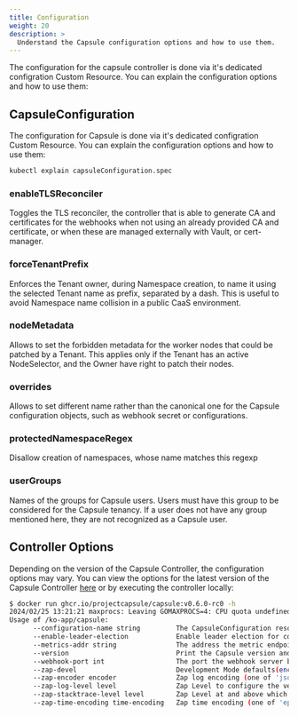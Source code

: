 ```yaml
---
title: Configuration
weight: 20
description: >
  Understand the Capsule configuration options and how to use them.
---
```


The configuration for the capsule controller is done via it's dedicated configration Custom Resource. You can explain the configuration options and how to use them:



## CapsuleConfiguration

The configuration for Capsule is done via it's dedicated configration Custom Resource. You can explain the configuration options and how to use them:

```bash
kubectl explain capsuleConfiguration.spec
```

### enableTLSReconciler
Toggles the TLS reconciler, the controller that is able to generate CA and certificates for the webhooks when not using an already provided CA and certificate, or when these are managed externally with Vault, or cert-manager.

### forceTenantPrefix
Enforces the Tenant owner, during Namespace creation, to name it using the selected Tenant name as prefix, separated by a dash. This is useful to avoid Namespace name collision in a public CaaS environment.

### nodeMetadata
Allows to set the forbidden metadata for the worker nodes that could be patched by a Tenant. This applies only if the Tenant has an active NodeSelector, and the Owner have right to patch their nodes.

### overrides
Allows to set different name rather than the canonical one for the Capsule configuration objects, such as webhook secret or configurations.

### protectedNamespaceRegex
Disallow creation of namespaces, whose name matches this regexp

### userGroups
Names of the groups for Capsule users. Users must have this group to be considered for the Capsule tenancy. If a user does not have any group mentioned here, they are not recognized as a Capsule user.


## Controller Options

Depending on the version of the Capsule Controller, the configuration options may vary. You can view the options for the latest version of the Capsule Controller [here]() or by executing the controller locally:

```bash
$ docker run ghcr.io/projectcapsule/capsule:v0.6.0-rc0 -h
2024/02/25 13:21:21 maxprocs: Leaving GOMAXPROCS=4: CPU quota undefined
Usage of /ko-app/capsule:
      --configuration-name string         The CapsuleConfiguration resource name to use (default "default")
      --enable-leader-election            Enable leader election for controller manager. Enabling this will ensure there is only one active controller manager.
      --metrics-addr string               The address the metric endpoint binds to. (default ":8080")
      --version                           Print the Capsule version and exit
      --webhook-port int                  The port the webhook server binds to. (default 9443)
      --zap-devel                         Development Mode defaults(encoder=consoleEncoder,logLevel=Debug,stackTraceLevel=Warn). Production Mode defaults(encoder=jsonEncoder,logLevel=Info,stackTraceLevel=Error)
      --zap-encoder encoder               Zap log encoding (one of 'json' or 'console')
      --zap-log-level level               Zap Level to configure the verbosity of logging. Can be one of 'debug', 'info', 'error', or any integer value > 0 which corresponds to custom debug levels of increasing verbosity
      --zap-stacktrace-level level        Zap Level at and above which stacktraces are captured (one of 'info', 'error', 'panic').
      --zap-time-encoding time-encoding   Zap time encoding (one of 'epoch', 'millis', 'nano', 'iso8601', 'rfc3339' or 'rfc3339nano'). Defaults to 'epoch'.
```

